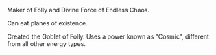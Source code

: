 Maker of Folly and Divine Force of Endless Chaos.

Can eat planes of existence.

Created the Goblet of Folly. Uses a power known as "Cosmic", different from all other energy types.